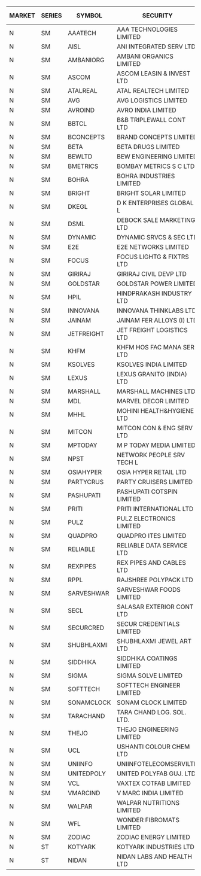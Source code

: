 


| MARKET | SERIES | SYMBOL | SECURITY | PREV CL PR | OPEN PRICE | HIGH PRICE | LOW PRICE | CLOSE PRICE | NET TRDVAL | NET TRDQTY | CORP IND | HI 52 WK | LO 52 WK |
| ----- | ----- | ----- | ----- | ----- | ----- | ----- | ----- | ----- | ----- | ----- | ----- | ----- | ----- |
| N | SM | AAATECH | AAA TECHNOLOGIES LIMITED | 56.00 | 57.00 | 57.00 | 57.00 | 57.00 | 171000.00 | 3000 |  | 72.45 | 42.00 |
| N | SM | AISL | ANI INTEGRATED SERV LTD. | 53.00 | 53.20 | 54.50 | 53.20 | 54.10 | 258420.00 | 4800 |  | 71.00 | 18.10 |
| N | SM | AMBANIORG | AMBANI ORGANICS LIMITED | 105.75 | 103.15 | 103.15 | 103.10 | 103.10 | 825000.00 | 8000 |  | 114.85 | 43.70 |
| N | SM | ASCOM | ASCOM LEASIN & INVEST LTD | 71.00 | 74.00 | 74.00 | 74.00 | 74.00 | 296000.00 | 4000 |  | 74.00 | 30.00 |
| N | SM | ATALREAL | ATAL REALTECH LIMITED | 149.40 | 150.00 | 152.00 | 145.00 | 149.40 | 8157440.00 | 54400 |  | 188.40 | 30.95 |
| N | SM | AVG | AVG LOGISTICS LIMITED | 61.30 | 62.50 | 64.35 | 62.50 | 64.35 | 461040.00 | 7200 |  | 83.00 | 40.65 |
| N | SM | AVROIND | AVRO INDIA LIMITED | 71.30 | 74.85 | 74.85 | 74.85 | 74.85 | 2694600.00 | 36000 |  | 84.95 | 35.00 |
| N | SM | BBTCL | B&B TRIPLEWALL CONT LTD | 99.50 | 103.00 | 104.45 | 103.00 | 104.00 | 3431400.00 | 33000 |  | 104.45 | 30.00 |
| N | SM | BCONCEPTS | BRAND CONCEPTS LIMITED | 44.50 | 44.50 | 45.35 | 42.30 | 44.75 | 1326450.00 | 30000 |  | 48.00 | 14.55 |
| N | SM | BETA | BETA DRUGS LIMITED | 516.55 | 515.00 | 515.00 | 487.00 | 515.00 | 1417780.00 | 2800 |  | 665.00 | 104.80 |
| N | SM | BEWLTD | BEW ENGINEERING LIMITED | 318.30 | 333.40 | 334.20 | 333.40 | 334.20 | 2003600.00 | 6000 |  | 388.20 | 228.15 |
| N | SM | BMETRICS | BOMBAY METRICS S C LTD | 130.50 | 134.80 | 134.80 | 131.05 | 133.10 | 1118220.00 | 8400 |  | 144.10 | 117.90 |
| N | SM | BOHRA | BOHRA INDUSTRIES LIMITED | 4.60 | 4.40 | 4.40 | 4.40 | 4.40 | 26400.00 | 6000 |  | 7.25 | .95 |
| N | SM | BRIGHT | BRIGHT SOLAR LIMITED | 5.30 | 5.70 | 5.70 | 5.35 | 5.40 | 625800.00 | 114000 |  | 15.55 | 4.60 |
| N | SM | DKEGL | D K ENTERPRISES GLOBAL L | 38.00 | 38.05 | 39.00 | 38.00 | 38.00 | 690150.00 | 18000 |  | 42.20 | 35.10 |
| N | SM | DSML | DEBOCK SALE MARKETING LTD | 63.90 | 66.75 | 67.05 | 63.00 | 63.20 | 17269800.00 | 270000 |  | 85.95 | 5.75 |
| N | SM | DYNAMIC | DYNAMIC SRVCS & SEC LTD | 41.00 | 40.50 | 40.50 | 40.50 | 40.50 | 81000.00 | 2000 |  | 48.90 | 36.60 |
| N | SM | E2E | E2E NETWORKS LIMITED | 51.00 | 50.05 | 51.00 | 50.05 | 50.10 | 302300.00 | 6000 |  | 61.30 | 35.55 |
| N | SM | FOCUS | FOCUS LIGHTG & FIXTRS LTD | 64.40 | 67.60 | 67.60 | 67.60 | 67.60 | 202800.00 | 3000 |  | 71.90 | 18.05 |
| N | SM | GIRIRAJ | GIRIRAJ CIVIL DEVP LTD | 77.75 | 75.00 | 75.00 | 75.00 | 75.00 | 90000.00 | 1200 |  | 96.60 | 63.65 |
| N | SM | GOLDSTAR | GOLDSTAR POWER LIMITED | 25.95 | 24.70 | 24.70 | 24.70 | 24.70 | 148200.00 | 6000 |  | 26.25 | 19.70 |
| N | SM | HPIL | HINDPRAKASH INDUSTRY LTD | 60.25 | 63.20 | 63.20 | 63.20 | 63.20 | 189600.00 | 3000 |  | 93.90 | 45.40 |
| N | SM | INNOVANA | INNOVANA THINKLABS LTD. | 205.00 | 195.75 | 204.30 | 194.90 | 204.30 | 2164250.00 | 11000 |  | 211.00 | 70.25 |
| N | SM | JAINAM | JAINAM FER ALLOYS (I) LTD | 87.75 | 87.75 | 98.00 | 87.75 | 96.00 | 9775800.00 | 104000 |  | 98.00 | 69.70 |
| N | SM | JETFREIGHT | JET FREIGHT LOGISTICS LTD | 48.00 | 50.40 | 50.40 | 48.00 | 48.00 | 585800.00 | 12000 |  | 56.65 | 13.25 |
| N | SM | KHFM | KHFM HOS FAC MANA SER LTD | 61.95 | 64.00 | 65.00 | 64.00 | 65.00 | 971850.00 | 15000 |  | 65.00 | 25.75 |
| N | SM | KSOLVES | KSOLVES INDIA LIMITED | 327.10 | 327.10 | 327.10 | 312.75 | 315.05 | 2051020.00 | 6400 |  | 1718.20 | 295.55 |
| N | SM | LEXUS | LEXUS GRANITO (INDIA) LTD | 14.70 | 14.70 | 14.70 | 14.70 | 14.70 | 29400.00 | 2000 |  | 22.50 | 10.30 |
| N | SM | MARSHALL | MARSHALL MACHINES LTD | 32.20 | 34.35 | 34.35 | 32.50 | 34.35 | 504150.00 | 15000 |  | 47.00 | 6.70 |
| N | SM | MDL | MARVEL DECOR LIMITED | 25.20 | 26.00 | 26.00 | 26.00 | 26.00 | 52000.00 | 2000 |  | 29.95 | 21.00 |
| N | SM | MHHL | MOHINI HEALTH&HYGIENE LTD | 25.35 | 25.45 | 25.45 | 24.00 | 25.35 | 2291250.00 | 93000 |  | 39.50 | 16.90 |
| N | SM | MITCON | MITCON CON & ENG SERV LTD | 50.00 | 53.90 | 53.90 | 53.90 | 53.90 | 107800.00 | 2000 |  | 64.95 | 33.10 |
| N | SM | MPTODAY | M P TODAY MEDIA LIMITED | 24.75 | 25.95 | 25.95 | 24.25 | 24.25 | 100400.00 | 4000 |  | 30.00 | 10.60 |
| N | SM | NPST | NETWORK PEOPLE SRV TECH L | 68.00 | 69.05 | 69.30 | 69.05 | 69.30 | 331840.00 | 4800 |  | 78.00 | 65.30 |
| N | SM | OSIAHYPER | OSIA HYPER RETAIL LTD | 205.00 | 191.25 | 191.25 | 190.00 | 190.00 | 305380.00 | 1600 |  | 257.00 | 117.00 |
| N | SM | PARTYCRUS | PARTY CRUISERS LIMITED | 24.80 | 26.00 | 26.00 | 26.00 | 26.00 | 520000.00 | 20000 |  | 39.90 | 16.50 |
| N | SM | PASHUPATI | PASHUPATI COTSPIN LIMITED | 81.00 | 81.90 | 82.00 | 81.90 | 82.00 | 262240.00 | 3200 |  | 99.00 | 50.00 |
| N | SM | PRITI | PRITI INTERNATIONAL LTD | 62.35 | 62.10 | 65.45 | 62.10 | 65.45 | 9344800.00 | 144000 |  | 284.90 | 57.25 |
| N | SM | PULZ | PULZ ELECTRONICS LIMITED | 14.00 | 13.30 | 13.30 | 13.30 | 13.30 | 106400.00 | 8000 |  | 20.90 | 9.75 |
| N | SM | QUADPRO | QUADPRO ITES LIMITED | 14.55 | 14.10 | 14.35 | 14.10 | 14.30 | 1107300.00 | 78000 |  | 18.80 | 14.10 |
| N | SM | RELIABLE | RELIABLE DATA SERVICE LTD | 36.70 | 35.50 | 35.50 | 35.50 | 35.50 | 85200.00 | 2400 |  | 39.00 | 23.75 |
| N | SM | REXPIPES | REX PIPES AND CABLES LTD | 48.65 | 48.65 | 50.00 | 46.50 | 49.70 | 778200.00 | 16000 |  | 64.35 | 26.00 |
| N | SM | RPPL | RAJSHREE POLYPACK LTD | 173.55 | 173.70 | 204.95 | 173.70 | 193.70 | 18763500.00 | 97000 |  | 204.95 | 78.05 |
| N | SM | SARVESHWAR | SARVESHWAR FOODS LIMITED | 28.10 | 26.70 | 29.00 | 26.70 | 26.70 | 913920.00 | 33600 |  | 37.85 | 11.05 |
| N | SM | SECL | SALASAR EXTERIOR CONT LTD | 41.00 | 42.00 | 43.00 | 42.00 | 42.50 | 255000.00 | 6000 |  | 43.00 | 9.90 |
| N | SM | SECURCRED | SECUR CREDENTIALS LIMITED | 26.65 | 27.85 | 27.85 | 27.85 | 27.85 | 16710.00 | 600 |  | 36.25 | 12.00 |
| N | SM | SHUBHLAXMI | SHUBHLAXMI JEWEL ART LTD | 13.00 | 12.35 | 12.85 | 12.35 | 12.80 | 50600.00 | 4000 |  | 26.80 | 11.20 |
| N | SM | SIDDHIKA | SIDDHIKA COATINGS LIMITED | 76.00 | 72.20 | 72.20 | 72.20 | 72.20 | 144400.00 | 2000 |  | 94.00 | 45.00 |
| N | SM | SIGMA | SIGMA SOLVE LIMITED | 364.00 | 346.00 | 358.00 | 345.80 | 349.95 | 837480.00 | 2400 |  | 395.10 | 33.80 |
| N | SM | SOFTTECH | SOFTTECH ENGINEER LIMITED | 130.00 | 128.00 | 128.00 | 128.00 | 128.00 | 204800.00 | 1600 |  | 133.40 | 74.60 |
| N | SM | SONAMCLOCK | SONAM CLOCK LIMITED | 67.60 | 68.00 | 68.20 | 68.00 | 68.20 | 612900.00 | 9000 |  | 70.20 | 39.00 |
| N | SM | TARACHAND | TARA CHAND LOG. SOL. LTD. | 43.90 | 40.85 | 40.85 | 40.25 | 40.25 | 324000.00 | 8000 |  | 52.35 | 26.00 |
| N | SM | THEJO | THEJO ENGINEERING LIMITED | 1010.00 | 985.50 | 985.50 | 978.50 | 980.85 | 1327245.00 | 1350 |  | 3950.00 | 840.00 |
| N | SM | UCL | USHANTI COLOUR CHEM LTD | 50.10 | 53.00 | 53.00 | 50.00 | 51.00 | 1550000.00 | 30000 |  | 61.60 | 24.00 |
| N | SM | UNIINFO | UNIINFOTELECOMSERVILTD | 24.70 | 23.50 | 25.00 | 23.50 | 25.00 | 292000.00 | 12000 |  | 27.45 | 12.80 |
| N | SM | UNITEDPOLY | UNITED POLYFAB GUJ. LTD. | 14.60 | 13.95 | 15.00 | 13.90 | 15.00 | 4265550.00 | 306000 |  | 59.75 | 8.20 |
| N | SM | VCL | VAXTEX COTFAB LIMITED | 103.00 | 106.00 | 106.00 | 106.00 | 106.00 | 159000.00 | 1500 |  | 106.00 | 17.00 |
| N | SM | VMARCIND | V MARC INDIA LIMITED | 31.00 | 31.10 | 31.25 | 31.10 | 31.25 | 187050.00 | 6000 |  | 45.00 | 25.35 |
| N | SM | WALPAR | WALPAR NUTRITIONS LIMITED | 30.65 | 30.80 | 30.80 | 30.80 | 30.80 | 61600.00 | 2000 |  | 51.50 | 30.65 |
| N | SM | WFL | WONDER FIBROMATS LIMITED | 120.00 | 126.00 | 126.00 | 126.00 | 126.00 | 322560.00 | 2560 |  | 157.95 | 42.70 |
| N | SM | ZODIAC | ZODIAC ENERGY LIMITED | 22.65 | 23.60 | 23.75 | 23.25 | 23.75 | 375400.00 | 16000 |  | 31.60 | 11.50 |
| N | ST | KOTYARK | KOTYARK INDUSTRIES LTD | 58.45 | 61.35 | 61.35 | 61.30 | 61.35 | 1472300.00 | 24000 |  | 61.35 | 43.50 |
| N | ST | NIDAN | NIDAN LABS AND HEALTH LTD | 111.90 | 106.35 | 106.35 | 106.35 | 106.35 | 638100.00 | 6000 |  | 123.90 | 106.35 |



